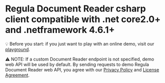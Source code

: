 # Regula Document Reader csharp client compatible with .net core2.0+ and .netframework 4.6.1+

:bulb: Before you start: if you just want to play with an online demo, visit our [playground](https://api.regulaforensics.com).

:warning: NOTE: If a custom Document Reader endpoint is not specified, demo web API will be used by default.
By sending requests to demo Regula Document Reader web API, 
you agree with our [Privacy Policy](https://regulaforensics.com/en/company/privacy/) 
and [License Agreement](https://downloads.regulaforensics.com/work/SDK/doc/Eula.pdf).
